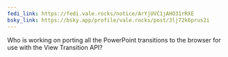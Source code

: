 ```yaml
---
fedi_link: https://fedi.vale.rocks/notice/ArYjUVC1jAHO31rRXE
bsky_link: https://bsky.app/profile/vale.rocks/post/3lj72k6prus2i
---
```


Who is working on porting all the PowerPoint transitions to the browser for use with the View Transition API?
